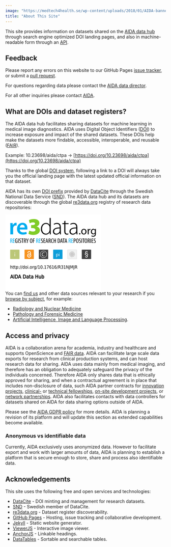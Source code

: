 ```yaml
---
image: "https://medtech4health.se/wp-content/uploads/2018/01/AIDA-banner-smal.jpg"
title: "About This Site"
---
```

This site provides information on datasets shared on the [AIDA data hub](https://medtech4health.se/aida/datahub/)
through search engine optimized DOI landing pages, and also in machine-readable
form through an [API](api/).

## Feedback
Please report any errors on this website to our GitHub Pages
[issue tracker](https://github.com/aida-doi-repository/aida-doi-repository.github.io/issues),
or submit a [pull request](https://github.com/aida-doi-repository/aida-doi-repository.github.io/pulls).

For questions regarding data please contact the [AIDA data director](mailto:aida-data-director@medtech4health.se).

For all other inquiries please contact [AIDA](mailto:aida-director@medtech4health.se).

## What are DOIs and dataset registers?
The AIDA data hub facilitates sharing datasets for machine learning in medical
image diagnostics. AIDA uses
Digital Object Identifiers ([DOI](https://www.doi.org/)) to increase exposure
and impact of the shared datasets. These DOIs help make the datasets more findable,
accessible, interoperable, and reusable ([FAIR](https://www.go-fair.org/)).

Example: 10.23698/aida/ctpa &rarr;
[https://doi.org/10.23698/aida/ctpa](https://doi.org/10.23698/aida/ctpa)

Thanks to the global [DOI system](https://doi.org/), following a link to a DOI
will always take you the official landing page with the latest updated official
information on that dataset.

AIDA has its own [DOI prefix](https://search.datacite.org/works?query=snd.aida)
provided by [DataCite](https://datacite.org) through the
Swedish National Data Service ([SND](https://snd.gu.se/en)).
The AIDA data hub and its datasets are discoverable through the global
[re3data.org](https://www.re3data.org) registry of research data repositories:

<a id="badge" href="https://www.re3data.org/repository/r3d100013031">
  <img src="/assets/icons/badges/re3data-large.png" style="margin-bottom: -2em;">
</a>

You can [find us](https://www.re3data.org/repository/r3d100013031) and other
data sources relevant to your research if you
[browse by subject](https://www.re3data.org/browse/by-subject/), for example:

* [Radiology and Nuclear Medicine](https://www.re3data.org/search?query=&subjects%5B%5D=20530%20Radiology%20and%20Nuclear%20Medicine)
* [Pathology and Forensic Medicine](https://www.re3data.org/search?query=&subjects%5B%5D=20506%20Pathology%20and%20Forensic%20Medicine)
* [Artificial Intelligence, Image and Language Processing](https://www.re3data.org/search?subjects[]=40904%20Artificial%20Intelligence,%20Image%20and%20Language%20Processing).

## Access and privacy
AIDA is a collaboration arena for academia, industry and healthcare and supports OpenScience and [FAIR data](https://www.go-fair.org/fair-principles/). AIDA can facilitate large scale data exports for research from clinical production systems, and can host research data for sharing. AIDA uses data mainly from medical imaging, and therefore has an obligation to adequately safeguard the privacy of the individuals concerned. Therefore AIDA only shares data that is ethically approved for sharing, and when a contractual agreement is in place that includes non-disclosure of data, such AIDA partner contracts for [innovation projects](https://medtech4health.se/aida/ansok-om-innovationsprojekt/), [clinical-](https://medtech4health.se/aida/ansok-klinisk-fellow/) or [technical fellowships](https://medtech4health.se/aida/ansok-om-teknisk-fellow/), [on-site development projects](https://medtech4health.se/aida/ansok-om-pa-plats-utveckling/), or [network partnerships](https://medtech4health.se/aida/partnerskap/). AIDA also facilitates contacts with data controllers for datasets shared on AIDA for data sharing options outside of AIDA.

Please see the [AIDA GDPR policy](https://docs.google.com/document/d/1TvjTeoUiqaafnBQGaJDjHcFCUBfhiKmUTWJG_bkGIWs/edit) for more details. AIDA is planning a revision of its platform and will update this section as extended capabilities become available.

### Anonymous vs identifiable data
Currently, AIDA exclusively uses anonymized data. However to facilitate export and work with larger amounts of data, AIDA is planning to establish a platform that is secure enough to store, share and process also identifiable data.

## Acknowledgements
This site uses the following free and open services and technologies:

* [DataCite](https://datacite.org) - DOI minting and management for research datasets.
* [SND](https://snd.gu.se/en) - Swedish member of DataCite.
* [re3data.org](https://www.re3data.org) - Dataset register discoverability.
* [GitHub Pages](https://pages.github.com/) - Hosting, issue tracking and collaborative development.
* [Jekyll](https://jekyllrb.com/) - Static website generator.
* [ViewerJS](https://viewerjs.org/) - Interactive image viewer.
* [AnchorJS](https://www.bryanbraun.com/anchorjs/) - Linkable headings.
* [DataTables](https://datatables.net/) - Sortable and searchable tables.
